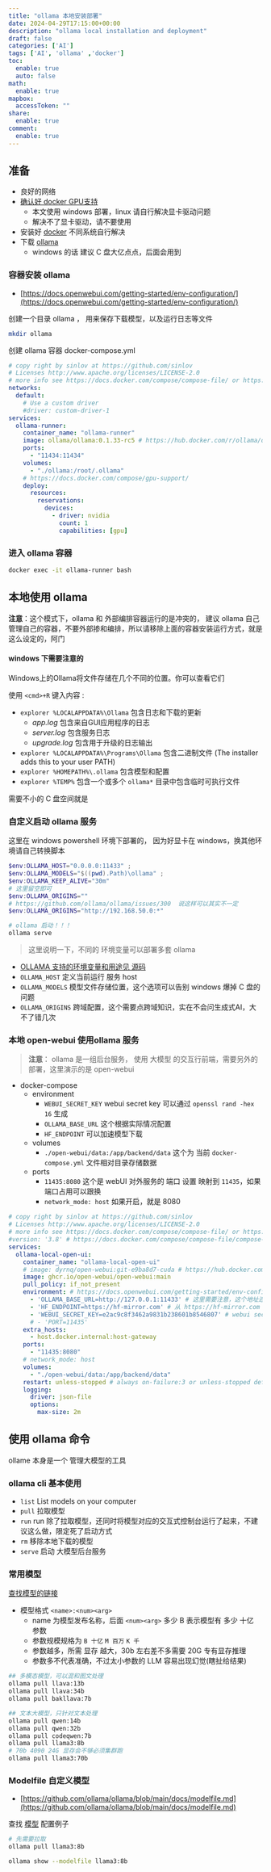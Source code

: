 ```yaml
---
title: "ollama 本地安装部署"
date: 2024-04-29T17:15:00+00:00
description: "ollama local installation and deployment"
draft: false
categories: ['AI']
tags: ['AI', 'ollama' ,'docker']
toc:
  enable: true
  auto: false
math:
  enable: true
mapbox:
  accessToken: ""
share:
  enable: true
comment:
  enable: true
---
```


## 准备

- 良好的网络
- [确认好 docker GPU支持](https://docs.docker.com/compose/gpu-support/)
	- 本文使用 windows 部署，linux 请自行解决显卡驱动问题
	- 解决不了显卡驱动，请不要使用
- 安装好 [docker](https://docs.docker.com/desktop/) 不同系统自行解决
- 下载 [ollama](https://ollama.com/download)
	- windows 的话 建议 C 盘大亿点点，后面会用到

### 容器安装 ollama

- [https://docs.openwebui.com/getting-started/env-configuration/](https://docs.openwebui.com/getting-started/env-configuration/)

创建一个目录 ollama ， 用来保存下载模型，以及运行日志等文件

```bash
mkdir ollama
```

创建 ollama 容器 docker-compose.yml

```yml
# copy right by sinlov at https://github.com/sinlov
# Licenses http://www.apache.org/licenses/LICENSE-2.0
# more info see https://docs.docker.com/compose/compose-file/ or https://docker.github.io/compose/compose-file/
networks:
  default:
    # Use a custom driver
    #driver: custom-driver-1
services:
  ollama-runner:
    container_name: "ollama-runner"
    image: ollama/ollama:0.1.33-rc5 # https://hub.docker.com/r/ollama/ollama/tags
    ports:
      - "11434:11434"
    volumes:
      - "./ollama:/root/.ollama"
    # https://docs.docker.com/compose/gpu-support/
    deploy:
      resources:
        reservations:
          devices:
            - driver: nvidia
              count: 1
              capabilities: [gpu]
```

### 进入 ollama 容器

```bash
docker exec -it ollama-runner bash
```

## 本地使用 ollama

**注意**：这个模式下，ollama 和 外部编排容器运行的是冲突的， 建议 ollama 自己管理自己的容器，不要外部掺和编排，所以请移除上面的容器安装运行方式，就是这么设定的，阿门

#### windows 下需要注意的

Windows上的Ollama将文件存储在几个不同的位置。你可以查看它们

使用  `<cmd>+R` 键入内容 :
- `explorer %LOCALAPPDATA%\Ollama` 包含日志和下载的更新
    - *app.log* 包含来自GUI应用程序的日志
    - *server.log* 包含服务日志
    - *upgrade.log* 包含用于升级的日志输出
- `explorer %LOCALAPPDATA%\Programs\Ollama` 包含二进制文件 (The installer adds this to your user PATH)
- `explorer %HOMEPATH%\.ollama` 包含模型和配置
- `explorer %TEMP%` 包含一个或多个 `ollama*` 目录中包含临时可执行文件

需要不小的 C 盘空间就是

### 自定义启动 ollama 服务

这里在 windows powershell 环境下部署的， 因为好显卡在 windows，换其他环境请自己转换脚本

```ps1
$env:OLLAMA_HOST="0.0.0.0:11433" ;
$env:OLLAMA_MODELS="$((pwd).Path)\ollama" ;
$env:OLLAMA_KEEP_ALIVE="30m"
# 这里留空即可
$env:OLLAMA_ORIGINS=""
# https://github.com/ollama/ollama/issues/300  说这样可以其实不一定
$env:OLLAMA_ORIGINS="http://192.168.50.0:*"

# ollama 启动！！！
ollama serve
```

> 这里说明一下，不同的 环境变量可以部署多套 ollama

- [OLLAMA 支持的环境变量和用途见 源码](https://github.com/ollama/ollama/blob/main/envconfig/config.go)
- `OLLAMA_HOST` 定义当前运行 服务 host
- `OLLAMA_MODELS` 模型文件存储位置，这个选项可以告别 windows 爆掉 C 盘的问题
- `OLLAMA_ORIGINS` 跨域配置，这个需要点跨域知识，实在不会问生成式AI，大不了错几次

### 本地 open-webui 使用ollama 服务

> **注意**： ollama 是一组后台服务， 使用 大模型 的交互行前端，需要另外的部署，这里演示的是 open-webui

- docker-compose
	- environment
		- `WEBUI_SECRET_KEY` webui secret key 可以通过 `openssl rand -hex 16` 生成
		- `OLLAMA_BASE_URL` 这个根据实际情况配置
		- `HF_ENDPOINT` 可以加速模型下载
	- volumes
		- `./open-webui/data:/app/backend/data` 这个为 当前 `docker-compose.yml` 文件相对目录存储数据
	- ports
		- `11435:8080` 这个是 webUI 对外服务的 端口 设置 映射到 `11435`，如果端口占用可以跟换
		- `network_mode: host` 如果开启，就是 8080

```yml
# copy right by sinlov at https://github.com/sinlov
# Licenses http://www.apache.org/licenses/LICENSE-2.0
# more info see https://docs.docker.com/compose/compose-file/ or https://docker.github.io/compose/compose-file/
#version: '3.8' # https://docs.docker.com/compose/compose-file/compose-versioning/
services:
  ollama-local-open-ui:
    container_name: "ollama-local-open-ui"
    # image: dyrnq/open-webui:git-e9ba8d7-cuda # https://hub.docker.com/r/dyrnq/open-webui/tags
    image: ghcr.io/open-webui/open-webui:main
    pull_policy: if_not_present
    environment: # https://docs.openwebui.com/getting-started/env-configuration/
      - 'OLLAMA_BASE_URL=http://127.0.0.1:11433' # 这里需要注意，这个地址连不上，使用完整 IP address 即可
      - 'HF_ENDPOINT=https://hf-mirror.com' # 从 https://hf-mirror.com 镜像，而不是https://huggfacing.co 官网下载所需的模型
      - 'WEBUI_SECRET_KEY=e2ac9c8f3462a9831b238601b8546807' # webui secret key
      # - 'PORT=11435'
    extra_hosts:
      - host.docker.internal:host-gateway
    ports:
      - "11435:8080"
    # network_mode: host
    volumes:
      - "./open-webui/data:/app/backend/data"
    restart: unless-stopped # always on-failure:3 or unless-stopped default "no"
    logging:
      driver: json-file
      options:
        max-size: 2m
```

## 使用 ollama 命令

ollame 本身是一个 管理大模型的工具

### ollama cli 基本使用

- `list` List models on your computer
- `pull` 拉取模型
- `run`  run 除了拉取模型，还同时将模型对应的交互式控制台运行了起来，不建议这么做，限定死了启动方式
- `rm` 移除本地下载的模型
- `serve` 启动 大模型后台服务

###  常用模型

[查找模型的链接](https://ollama.com/library)

- 模型格式 `<name>:<num><arg>`
	- name 为模型发布名称，后面 `<num><arg>` 多少 B 表示模型有 多少 十亿 参数
	- 参数规模规格为  `B 十亿` `M 百万` `K 千`
	- 参数越多，所需 显存 越大，30b 左右差不多需要 20G 专有显存推理
	- 参数多不代表准确，不过太小参数的 LLM 容易出现幻觉(瞎扯给结果)

```bash
## 多模态模型，可以混和图文处理
ollama pull llava:13b
ollama pull llava:34b
ollama pull bakllava:7b

## 文本大模型，只针对文本处理
ollama pull qwen:14b
ollama pull qwen:32b
ollama pull codeqwen:7b
ollama pull llama3:8b
# 70b 4090 24G 显存会不够必须集群跑
ollama pull llama3:70b
```

### Modelfile 自定义模型

- [https://github.com/ollama/ollama/blob/main/docs/modelfile.md](https://github.com/ollama/ollama/blob/main/docs/modelfile.md)

查找 [模型](https://ollama.com/library) 配置例子

```bash
# 先需要拉取
ollama pull llama3:8b

ollama show --modelfile llama3:8b
```
